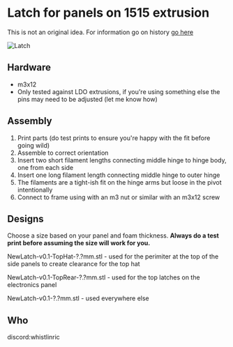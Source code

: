 # Latch for panels on 1515 extrusion

This is not an original idea. For information go on history [go here](https://github.com/richardjm/voron-parts/tree/main/voron-2.4/FilamentLatch)

![Latch](Images/Latch-v63.jpg)

## Hardware
- m3x12
- Only tested against LDO extrusions, if you're using something else the pins may need to be adjusted (let me know how)

## Assembly

1. Print parts (do test prints to ensure you're happy with the fit before going wild)
1. Assemble to correct orientation
1. Insert two short filament lengths connecting middle hinge to hinge body, one from each side
1. Insert one long filament length connecting middle hinge to outer hinge
1. The filaments are a tight-ish fit on the hinge arms but loose in the pivot intentionally
1. Connect to frame using with an m3 nut or similar with an m3x12 screw

## Designs
Choose a size based on your panel and foam thickness. **Always do a test print before assuming the size will work for you.**

NewLatch-v0.1-TopHat-?.?mm.stl - used for the perimiter at the top of the side panels to create clearance for the top hat

NewLatch-v0.1-TopRear-?.?mm.stl - used for the top latches on the electronics panel

NewLatch-v0.1-?.?mm.stl - used everywhere else

## Who
discord:whistlinric